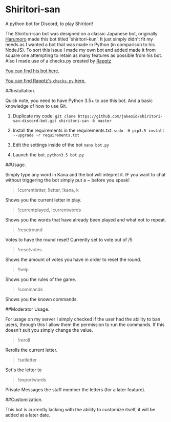 # Shiritori-san
A python bot for Discord, to play Shiritori!

The Shiritori-san bot was designed on a classic Japanese bot, originally [Harumoro](https://github.com/Harumoro) made this bot titled 'shiritori-kun'. It just simply didn't fit my needs as I wanted a bot that was made in Python (in comparison to his NodeJS). To sort this issue I made my own bot and added made it from square one attempting to retain as many features as possible from his bot. Also I made use of a checks.py created by [Rapptz](https://github.com/Rapptz)

[You can find his bot here.](https://github.com/Harumaro/shiritori-kun-discord-bot)

[You can find Rapptz's `checks.py` here.](https://github.com/Rapptz/RoboDanny/blob/master/cogs/utils/checks.py)

##Installation.

Quick note, you need to have Python 3.5+ to use this bot. And a basic knowledge of how to use Git.

1. Duplicate my code.
```git clone https://github.com/jakeoid/shiritori-san-discord-bot.git shiritori-san -b master```

2. Install the requirements in the requirements.txt.
```sudo -H pip3.5 install --upgrade -r requirements.txt```

3. Edit the settings inside of the bot
```nano bot.py```

4. Launch the bot.
```python3.5 bot.py```

##Usage.

> <word>

Simply type any word in Kana and the bot will intepret it. IF you want to chat without triggering the bot simply put a ~ before you speak!

> !currentletter, !letter, !kana, k

Shows you the current letter in play.

> !currentplayed, !currentwords

Shows you the words that have already been played and what not to repeat.

> !resetround

Votes to have the round reset! Currently set to vote out of /5

> !resetvotes

Shows the amount of votes you have in order to reset the round.

> !help

Shows you the rules of the game.

> !commands

Shows you the known commands.

##Moderator Usage.

For usage on my server I simply checked if the user had the ability to ban users, through this I allow them the permission to run the commands. If this doesn't suit you simply change the value.

> !reroll

Rerolls the current letter.

> !setletter <letter>

Set's the letter to <letter>

> !exportwords

Private Messages the staff member the letters (for a later feature).

##Customization.

This bot is currently lacking with the ability to customize itself, it will be added at a later date.

